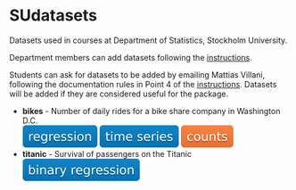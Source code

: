 # SUdatasets
Datasets used in courses at Department of Statistics, Stockholm University.

Department members can add datasets following the [instructions](./instructions/howtoadd.md). 

Students can ask for datasets to be added by emailing Mattias Villani, following the documentation rules in Point 4 of the [instructions](./instructions/howtoadd.md). Datasets will be added if they are considered useful for the package.

* **bikes** - Number of daily rides for a bike share company in Washington D.C.\
![regression](./badges/regression.svg) ![time series](./badges/timeseries.svg) ![counts](./badges/counts.svg) 
* **titanic** - Survival of passengers on the Titanic \
![binary regression](./badges/binary_regression.svg)
